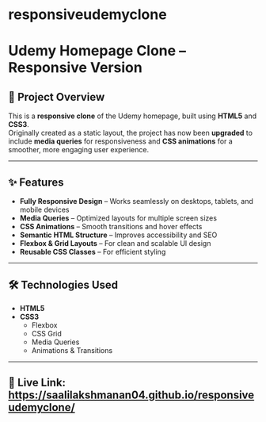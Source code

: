 # responsiveudemyclone
# Udemy Homepage Clone – Responsive Version

## 📌 Project Overview
This is a **responsive clone** of the Udemy homepage, built using **HTML5** and **CSS3**.  
Originally created as a static layout, the project has now been **upgraded** to include **media queries** for responsiveness and **CSS animations** for a smoother, more engaging user experience.

---

## ✨ Features
- **Fully Responsive Design** – Works seamlessly on desktops, tablets, and mobile devices
- **Media Queries** – Optimized layouts for multiple screen sizes
- **CSS Animations** – Smooth transitions and hover effects
- **Semantic HTML Structure** – Improves accessibility and SEO
- **Flexbox & Grid Layouts** – For clean and scalable UI design
- **Reusable CSS Classes** – For efficient styling

---

## 🛠️ Technologies Used
- **HTML5**
- **CSS3**
  - Flexbox
  - CSS Grid
  - Media Queries
  - Animations & Transitions

---
## 📌 Live Link: https://saalilakshmanan04.github.io/responsiveudemyclone/
